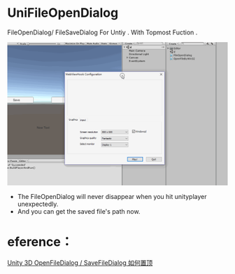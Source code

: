 # UniFileOpenDialog
FileOpenDialog/ FileSaveDialog  For Untiy . With Topmost Fuction .


![](Media/OpenFIleDialog.gif)
* The FileOpenDialog will never disappear when you hit unityplayer unexpectedly.
* And you can get the saved file's path now.

# eference：
[Unity 3D OpenFileDialog / SaveFileDialog 如何置顶](https://www.jianshu.com/p/8cc34b2a7377)
